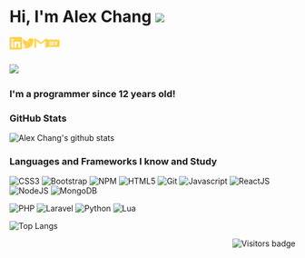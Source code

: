 # Hi, I'm Alex Chang <img src="https://media.giphy.com/media/kHlLdUk50a3AKXM9v1/giphy.gif" width="25px">


[<img align="left" alt="ryokochang | LinkedIn" width="22px" src="./linkedin.svg" />][linkedin]
[<img align="left" alt="alexchang35 | Twitter" width="22px" src="./twitter.svg" />][twitter]
[<img align="left" alt="alexscchang1 | Gmail" width="22px" src="./gmail.svg" />][gmail]
[<img align="left" alt="ryokochang | Dev.to" width="22px" src="./dev-dot-to.svg" />][devto]

<br>
<br>

![](https://www.codewars.com/users/ryokochang/badges/small)


### **I'm a programmer since 12 years old!**

### GitHub Stats


![Alex Chang's github stats](https://github-readme-stats.vercel.app/api?username=ryokochang&show_icons=true&theme=vue-dark)


### Languages and Frameworks I know and Study

![CSS3](https://img.shields.io/badge/-CSS3-1572B6?style=flat&logo=css3)
![Bootstrap](https://img.shields.io/badge/-Bootstrap-563D7C?style=flat&logo=bootstrap&logoColor=white)
![NPM](https://img.shields.io/badge/-NPM-CB3837?style=flat&logo=npm&logoColor=white)
![HTML5](https://img.shields.io/badge/-HTML5-E34F26?style=flat&logo=html5&logoColor=white)
![Git](https://img.shields.io/badge/-Git-F05032?style=flat&logo=git&logoColor=white)
![Javascript](https://img.shields.io/badge/-JavaScript-EDD222?style=flat&logo=javascript&logoColor=white)
![ReactJS](https://img.shields.io/badge/-ReactJS-51CBF2?style=flat&logo=react&logoColor=white)
![NodeJS](http://img.shields.io/badge/-NodeJS-6EBF20?style=flat&logo=node.js&logoColor=white)
![MongoDB](http://img.shields.io/badge/-MongoDB-47A248?style=flat&logo=mongodb&logoColor=white)

![PHP](http://img.shields.io/badge/-PHP-777bb3?style=flat&logo=PHP&logoColor=white)
![Laravel](http://img.shields.io/badge/-Laravel-ef3b2d?style=flat&logo=laravel&logoColor=white)
![Python](http://img.shields.io/badge/-Python-1e415e?style=flat&logo=python&logoColor=white)
![Lua](http://img.shields.io/badge/-Lua-000081?style=flat&logo=lua&logoColor=white)

![Top Langs](https://github-readme-stats.vercel.app/api/top-langs/?username=ryokochang&theme=vue-dark&layout=compact)

 <a href="https://badges.pufler.dev">
    <img align="right" src="https://badges.pufler.dev/visits/ryokochang/ryokochang?color=yellow" alt="Visitors badge" />
 </a>

[linkedin]: https://www.linkedin.com/in/ryokochang/
[twitter]: https://www.twitter.com/alexchang35/
[gmail]: mailto:alexscchang1@gmail.com
[devto]: https://dev.to/ryokochang
